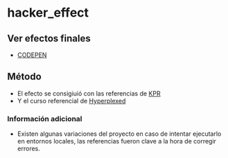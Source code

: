 # hacker_effect

## Ver efectos finales
 * [CODEPEN](https://codepen.io/untalmike/pen/gOdgJpP)

## Método

  * El efecto se consigiuió con las referencias de [KPR](https://kprverse.com/)
  * Y el curso referencial de [Hyperplexed](https://codepen.io/Hyperplexed/pen/rNrJgrd)

### Información adicional
* Existen algunas variaciones del proyecto en caso de intentar ejecutarlo en entornos locales, las referencias fueron clave a la hora de corregir errores.
